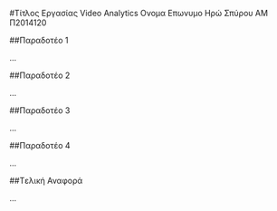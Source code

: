 ﻿#Τίτλος Εργασίας Video Analytics
Ονομα Επωνυμο Ηρώ Σπύρου
ΑΜ Π2014120

##Παραδοτέο 1

...

##Παραδοτέο 2

…

##Παραδοτέο 3

...

##Παραδοτέο 4

...

##Tελική Αναφορά

...

